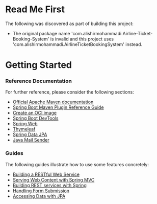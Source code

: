 # Read Me First
The following was discovered as part of building this project:

* The original package name 'com.alishirmohammadi.Airline-Ticket-Booking-System' is invalid and this project uses 'com.alishirmohammadi.AirlineTicketBookingSystem' instead.

# Getting Started

### Reference Documentation
For further reference, please consider the following sections:

* [Official Apache Maven documentation](https://maven.apache.org/guides/index.html)
* [Spring Boot Maven Plugin Reference Guide](https://docs.spring.io/spring-boot/docs/2.6.6/maven-plugin/reference/html/)
* [Create an OCI image](https://docs.spring.io/spring-boot/docs/2.6.6/maven-plugin/reference/html/#build-image)
* [Spring Boot DevTools](https://docs.spring.io/spring-boot/docs/2.6.6/reference/htmlsingle/#using-boot-devtools)
* [Spring Web](https://docs.spring.io/spring-boot/docs/2.6.6/reference/htmlsingle/#boot-features-developing-web-applications)
* [Thymeleaf](https://docs.spring.io/spring-boot/docs/2.6.6/reference/htmlsingle/#boot-features-spring-mvc-template-engines)
* [Spring Data JPA](https://docs.spring.io/spring-boot/docs/2.6.6/reference/htmlsingle/#boot-features-jpa-and-spring-data)
* [Java Mail Sender](https://docs.spring.io/spring-boot/docs/2.6.6/reference/htmlsingle/#boot-features-email)

### Guides
The following guides illustrate how to use some features concretely:

* [Building a RESTful Web Service](https://spring.io/guides/gs/rest-service/)
* [Serving Web Content with Spring MVC](https://spring.io/guides/gs/serving-web-content/)
* [Building REST services with Spring](https://spring.io/guides/tutorials/bookmarks/)
* [Handling Form Submission](https://spring.io/guides/gs/handling-form-submission/)
* [Accessing Data with JPA](https://spring.io/guides/gs/accessing-data-jpa/)

